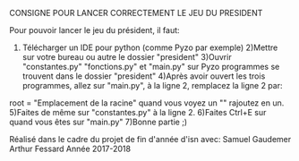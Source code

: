 CONSIGNE POUR LANCER CORRECTEMENT LE JEU DU PRESIDENT

Pour pouvoir lancer le jeu du président, il faut:
1) Télécharger un IDE pour python (comme Pyzo par exemple)
2)Mettre sur votre bureau ou autre le dossier "president"
3)Ouvrir "constantes.py" "fonctions.py" et "main.py" sur Pyzo 
programmes se trouvent dans le dossier "president"
4)Après avoir ouvert les trois programmes, allez sur "main.py",
à la ligne 2, remplacez la ligne 2 par:

root = "Emplacement de la racine" quand vous voyez un "\" rajoutez
en un.
5)Faites de même sur "constantes.py" à la ligne 2.
6)Faites Ctrl+E sur quand vous êtes sur "main.py"
7)Bonne partie ;)

Réalisé dans le cadre du projet de fin d'année d'isn avec:
Samuel Gaudemer
Arthur Fessard
Année 2017-2018

